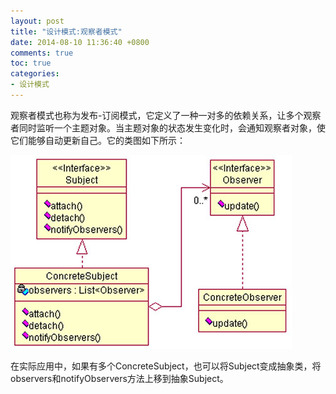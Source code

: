 ```yaml
---
layout: post
title: "设计模式:观察者模式"
date: 2014-08-10 11:36:40 +0800
comments: true
toc: true
categories: 
- 设计模式
---
```


观察者模式也称为发布-订阅模式，它定义了一种一对多的依赖关系，让多个观察者同时监听一个主题对象。当主题对象的状态发生变化时，会通知观察者对象，使它们能够自动更新自己。它的类图如下所示：

![image](/myresource/images/image_blog_20140810_115301.jpg)

在实际应用中，如果有多个ConcreteSubject，也可以将Subject变成抽象类，将observers和notifyObservers方法上移到抽象Subject。




